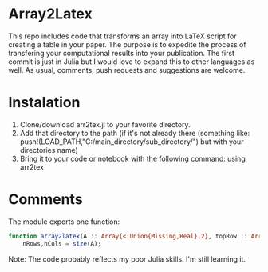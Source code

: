 # Array2Latex
This repo includes code that transforms an array into LaTeX script for creating a table in your paper. The purpose is to expedite the process of transfering your computational results into your publication. The first commit is just in Julia but I would love to expand this to other languages as well. As usual, comments, push requests and suggestions are welcome. 

# Instalation
1. Clone/download arr2tex.jl to your favorite directory.
2. Add that directory to the path (if it's not already there (something like: push!(LOAD_PATH,"C:/main_directory/sub_directory/") but with your directories name)
3. Bring it to your code or notebook with the following command:  using arr2tex

# Comments
The module exports one function:

```julia
function array2latex(A :: Array{<:Union{Missing,Real},2}, topRow :: Array{<:Union{Missing,String},2}, leftCol :: Array{<:Union{Missing,String},2})
    nRows,nCols = size(A);
```
    
Note: The code probably reflects my poor Julia skills. I'm still learning it.
